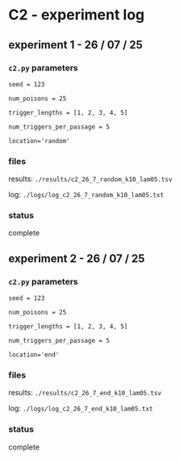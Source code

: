 # C2 - experiment log

## experiment 1 - 26 / 07 / 25

### `c2.py` parameters

`seed = 123`

`num_poisons = 25`

`trigger_lengths = [1, 2, 3, 4, 5]`

`num_triggers_per_passage = 5`

`location='random'`

### files

results: `./results/c2_26_7_random_k10_lam05.tsv`

log: `./logs/log_c2_26_7_random_k10_lam05.txt`

### status

complete

## experiment 2 - 26 / 07 / 25

### `c2.py` parameters

`seed = 123`

`num_poisons = 25`

`trigger_lengths = [1, 2, 3, 4, 5]`

`num_triggers_per_passage = 5`

`location='end'`

### files

results: `./results/c2_26_7_end_k10_lam05.tsv`

log: `./logs/log_c2_26_7_end_k10_lam05.txt`

### status

complete
